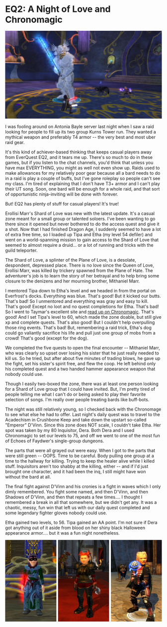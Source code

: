 # EQ2: A Night of Love and Chronomagic

![Hobbits vs a God](../uploads/2009/11/EverQuest2-2009-11-22-22-42-15-62.jpg "Hobbits vs a God")

I was fooling around on Antonia Bayle server last night when I saw a raid looking for people to fill up its two group Kurns Tower run. They wanted a mythical weapon and preferably T4 armor -- the very best and most uber raid gear.

It's this kind of achiever-based thinking that keeps casual players away from EverQuest EQ2, and it tears me up. There's so much to do in these games, but if you listen to the chat channels, you'd think that unless you have max EVERYTHING, you might as well not even show up. Raids used to make allowances for my relatively poor gear because all a bard needs to do in a raid is play a couple of buffs, but I've gone roleplay so people can't see my class. I'm tired of explaining that I don't have T3+ armor and I can't play their UT song. Soon, one bard will be enough for a whole raid, and that sort of opportunistic ninja-inviting will be done with forever.

But! EQ2 has plenty of stuff for casual players! It's true!

Erollisi Marr's Shard of Love was new with the latest update. It's a casual zone meant for a small group or talented soloers. I've been wanting to go there since it opened but never bothered to do the access quest and give it a shot. Now that I had finished Dragon Age, I suddenly seemed to have a lot of extra free time, so I loaded up Tipa and Etha (my level 54 defiler) and went on a world-spanning mission to gain access to the Shard of Love that seemed to almost require a druid... or a lot of running and tricks with the guild teleporter.

The Shard of Love, a splinter of the Plane of Love, is a desolate, despondent, depressed place. There is no love since the Queen of Love, Erollisi Marr, was killed by trickery spawned from the Plane of Hate. The adventurer's job is to learn the story of her betrayal and to help bring some closure to the denizens and her mourning brother, Mithaniel Marr.

I mentored Tipa down to Etha's level and we headed in from the portal on Everfrost's docks. Everything was blue. That's good! But it kicked our butts. That's bad! So I unmentored and everything was gray and easy to kill. That's good! Except no loot and no quest completions for Etha. That's bad! So I went to Taymar's excellent site and [read up on Chronomagic](http://www.mmorpg-info.org/eq2/chronomagic-automentoring/). That's good! And I set Tipa's level to 60, which made the zone doable, but still give xp and complete quests. That's also good! But I couldn't help overpulling those ring events. That's bad! But, remembering a raid trick, Etha's dog could go valiantly sacrifice his life and pull just one group of mobs from a crowd! That's good (except for the dog).

We completed the five quests to open the final encounter -- Mithaniel Marr, who was clearly so upset over losing his sister that he just really needed to kill us. So he tried, but after about five minutes of trading blows, he gave up the fight, set his sister's spirit free, and flew the coop. He left behind only his completed quest and a two handed hammer appearance weapon that nobody could use.

Though I easily two-boxed the zone, there was at least one person looking for a Shard of Love group that I could have invited. But, I'm pretty tired of people telling me what I can't do or being asked to play their favorite selection of songs. I'm really over people treating bards like buff-bots.

The night was still relatively young, so I checked back with the Chronomage to see what else he had to offer. Last night's daily quest was to travel to the Acadechism in Crushbone Keep and take down the upstart so-called "Emperor" D'Vinn. Since this zone does NOT scale, I couldn't take Etha. Her spot was taken by my 80 Inquisitor, Dera. Both Dera and I used Chronomagic to set our levels to 75, and off we went to one of the most fun of Echoes of Faydwer's single-group dungeons.

The parts that were all grayed out were easy. When I got to the parts that were still green -- OOPS. Time to be careful. Body pulling one group at a time to the hallway for killing. Trying to keep the healer alive while I killed stuff. Inquisitors aren't too shabby at the killing, either -- and if I'd just brought one character, and it had been the inq, I still might have won without the bard at all.

The final fight against D'Vinn and his cronies is a fight in waves which I only dimly remembered. You fight some named, and then D'Vinn, and then Shadows of D'Vinn, and then that repeats a few times.... I thought I remembered a break in all that somewhere, but we didn't get any. It was a chaotic, messy, fun win that left us with our daily quest completed and some legendary fighter gloves nobody could use.

Etha gained two levels, to 56. Tipa gained an AA point. I'm not sure if Dera got anything out of it aside from blood on her shiny black Halloween appearance armor.... but it was a fun night nonetheless.

![Tipa (in Robe of Kunark Achievements), Dera and Etha with the Shard of Love hammer](../uploads/2009/11/chrono.png "Tipa (in Robe of Kunark Achievements), Dera and Etha with the Shard of Love hammer")
